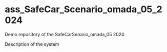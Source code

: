 # ass_SafeCar_Scenario_omada_05_2024
Demo repository of the SafeCarSenario_omada_05 2024

Description of the system
